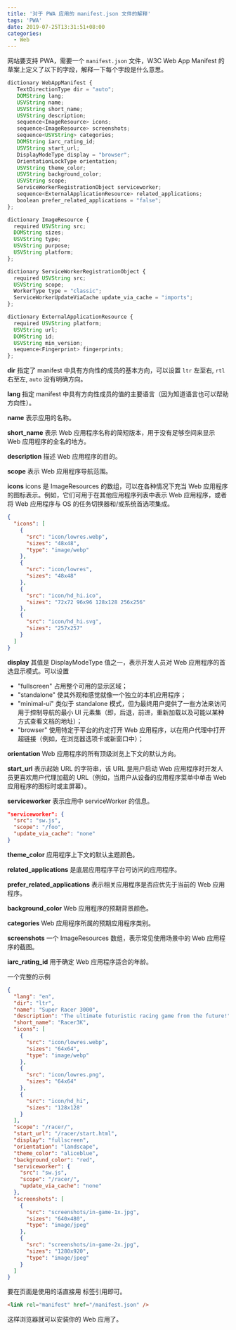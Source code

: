 ```yaml
---
title: '对于 PWA 应用的 manifest.json 文件的解释'
tags: 'PWA'
date: 2019-07-25T13:31:51+08:00
categories:
  - Web
---
```


网站要支持 PWA，需要一个 `manifest.json` 文件，W3C Web App Manifest 的草案上定义了以下的字段，解释一下每个字段是什么意思。

```js
dictionary WebAppManifest {
   TextDirectionType dir = "auto";
   DOMString lang;
   USVString name;
   USVString short_name;
   USVString description;
   sequence<ImageResource> icons;
   sequence<ImageResource> screenshots;
   sequence<USVString> categories;
   DOMString iarc_rating_id;
   USVString start_url;
   DisplayModeType display = "browser";
   OrientationLockType orientation;
   USVString theme_color;
   USVString background_color;
   USVString scope;
   ServiceWorkerRegistrationObject serviceworker;
   sequence<ExternalApplicationResource> related_applications;
   boolean prefer_related_applications = "false";
};

dictionary ImageResource {
  required USVString src;
  DOMString sizes;
  USVString type;
  USVString purpose;
  USVString platform;
};

dictionary ServiceWorkerRegistrationObject {
  required USVString src;
  USVString scope;
  WorkerType type = "classic";
  ServiceWorkerUpdateViaCache update_via_cache = "imports";
};

dictionary ExternalApplicationResource {
  required USVString platform;
  USVString url;
  DOMString id;
  USVString min_version;
  sequence<Fingerprint> fingerprints;
};
```

**dir** 指定了 manifest 中具有方向性的成员的基本方向，可以设置 `ltr` 左至右, `rtl` 右至左, `auto` 没有明确方向。

**lang** 指定 manifest 中具有方向性成员的值的主要语言（因为知道语言也可以帮助方向性）。

**name** 表示应用的名称。

**short_name** 表示 Web 应用程序名称的简短版本，用于没有足够空间来显示 Web 应用程序的全名的地方。

**description** 描述 Web 应用程序的目的。

**scope** 表示 Web 应用程序导航范围。

**icons** icons 是 ImageResources 的数组，可以在各种情况下充当 Web 应用程序的图标表示。例如，它们可用于在其他应用程序列表中表示 Web 应用程序，或者将 Web 应用程序与 OS 的任务切换器和/或系统首选项集成。

```json
{
  "icons": [
    {
      "src": "icon/lowres.webp",
      "sizes": "48x48",
      "type": "image/webp"
    },
    {
      "src": "icon/lowres",
      "sizes": "48x48"
    },
    {
      "src": "icon/hd_hi.ico",
      "sizes": "72x72 96x96 128x128 256x256"
    },
    {
      "src": "icon/hd_hi.svg",
      "sizes": "257x257"
    }
  ]
}
```

**display** 其值是 DisplayModeType 值之一，表示开发人员对 Web 应用程序的首选显示模式。可以设置

- "fullscreen" 占用整个可用的显示区域；
- "standalone" 使其外观和感觉就像一个独立的本机应用程序；
- "minimal-ui" 类似于 standalone 模式，但为最终用户提供了一些方法来访问用于控制导航的最小 UI 元素集（即，后退，前进，重新加载以及可能以某种方式查看文档的地址）；
- "browser" 使用特定于平台的约定打开 Web 应用程序，以在用户代理中打开超链接（例如，在浏览器选项卡或新窗口中）；

**orientation** Web 应用程序的所有顶级浏览上下文的默认方向。

**start_url** 表示起始 URL 的字符串，该 URL 是用户启动 Web 应用程序时开发人员更喜欢用户代理加载的 URL（例如，当用户从设备的应用程序菜单中单击 Web 应用程序的图标时或主屏幕）。

**serviceworker** 表示应用中 serviceWorker 的信息。

```json
"serviceworker": {
  "src": "sw.js",
  "scope": "/foo",
  "update_via_cache": "none"
}
```

**theme_color** 应用程序上下文的默认主题颜色。

**related_applications** 是底层应用程序平台可访问的应用程序。

**prefer_related_applications** 表示相关应用程序是否应优先于当前的 Web 应用程序。

**background_color** Web 应用程序的预期背景颜色。

**categories** Web 应用程序所属的预期应用程序类别。

**screenshots** 一个 ImageResources 数组，表示常见使用场景中的 Web 应用程序的截图。

**iarc_rating_id** 用于确定 Web 应用程序适合的年龄。

一个完整的示例

```json
{
  "lang": "en",
  "dir": "ltr",
  "name": "Super Racer 3000",
  "description": "The ultimate futuristic racing game from the future!",
  "short_name": "Racer3K",
  "icons": [
    {
      "src": "icon/lowres.webp",
      "sizes": "64x64",
      "type": "image/webp"
    },
    {
      "src": "icon/lowres.png",
      "sizes": "64x64"
    },
    {
      "src": "icon/hd_hi",
      "sizes": "128x128"
    }
  ],
  "scope": "/racer/",
  "start_url": "/racer/start.html",
  "display": "fullscreen",
  "orientation": "landscape",
  "theme_color": "aliceblue",
  "background_color": "red",
  "serviceworker": {
    "src": "sw.js",
    "scope": "/racer/",
    "update_via_cache": "none"
  },
  "screenshots": [
    {
      "src": "screenshots/in-game-1x.jpg",
      "sizes": "640x480",
      "type": "image/jpeg"
    },
    {
      "src": "screenshots/in-game-2x.jpg",
      "sizes": "1280x920",
      "type": "image/jpeg"
    }
  ]
}
```

要在页面是使用的话直接用 <link> 标签引用即可。

```html
<link rel="manifest" href="/manifest.json" />
```

这样浏览器就可以安装你的 Web 应用了。
